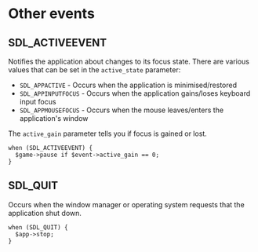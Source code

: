 # Other events

## SDL_ACTIVEEVENT

Notifies the application about changes to its focus state.  There are
various values that can be set in the `active_state` parameter:

 * `SDL_APPACTIVE` - Occurs when the application is minimised/restored
 * `SDL_APPINPUTFOCUS` - Occurs when the application gains/loses
   keyboard input focus
 * `SDL_APPMOUSEFOCUS` - Occurs when the mouse leaves/enters the
   application's window

The `active_gain` parameter tells you if focus is gained or lost.

    when (SDL_ACTIVEEVENT) {
      $game->pause if $event->active_gain == 0;
    }

## SDL_QUIT

Occurs when the window manager or operating system requests that the
application shut down.

    when (SDL_QUIT) {
      $app->stop;
    }
